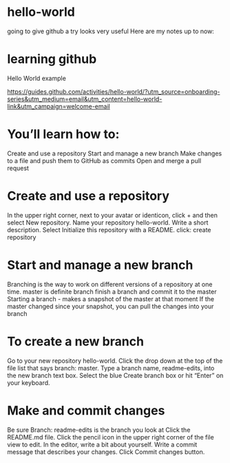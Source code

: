 # hello-world
going to give github a try
looks very useful
Here are my notes up to now:



learning github
===============
Hello World example

https://guides.github.com/activities/hello-world/?utm_source=onboarding-series&utm_medium=email&utm_content=hello-world-link&utm_campaign=welcome-email

You’ll learn how to:
====================
Create and use a repository
Start and manage a new branch
Make changes to a file and push them to GitHub as commits
Open and merge a pull request

Create and use a repository
===========================
In the upper right corner, next to your avatar or identicon, click +
and then select New repository.
Name your repository hello-world.
Write a short description.
Select Initialize this repository with a README.
click: create repository

Start and manage a new branch
=============================
Branching is the way to work on different versions of a repository at one time.
master is definite branch
finish a branch and commit it to the master
Starting a branch - makes a snapshot of the master at that moment
If the master changed since your snapshot, you can pull the changes into your branch

To create a new branch
======================
Go to your new repository hello-world.
Click the drop down at the top of the file list that says branch: master.
Type a branch name, readme-edits, into the new branch text box.
Select the blue Create branch box or hit “Enter” on your keyboard.

Make and commit changes
=======================
Be sure Branch: readme-edits is the branch you look at
Click the README.md file.
Click the pencil icon in the upper right corner of the file view to edit.
In the editor, write a bit about yourself.
Write a commit message that describes your changes.
Click Commit changes button.

